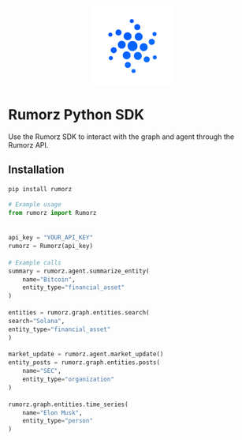 <div style="text-align: center;">
    <img src="logo.svg" alt="Rumorz Logo" />
</div>

# Rumorz Python SDK

Use the Rumorz SDK to interact with the graph and agent through the Rumorz API.

## Installation

```bash
pip install rumorz
```

```python
# Example usage
from rumorz import Rumorz


api_key = "YOUR_API_KEY"
rumorz = Rumorz(api_key)

# Example calls
summary = rumorz.agent.summarize_entity(
    name="Bitcoin",
    entity_type="financial_asset"
)

entities = rumorz.graph.entities.search(
search="Solana", 
entity_type="financial_asset"
)

market_update = rumorz.agent.market_update()
entity_posts = rumorz.graph.entities.posts(
    name="SEC", 
    entity_type="organization"
)

rumorz.graph.entities.time_series(
    name="Elon Musk", 
    entity_type="person"
)

```